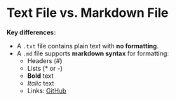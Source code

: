 # Text File vs. Markdown File

**Key differences:**
- A `.txt` file contains plain text with **no formatting**.
- A `.md` file supports **markdown syntax** for formatting:
  - Headers (#)
  - Lists (* or -)
  - **Bold** text
  - *Italic* text
  - Links: [GitHub](https://github.com)
